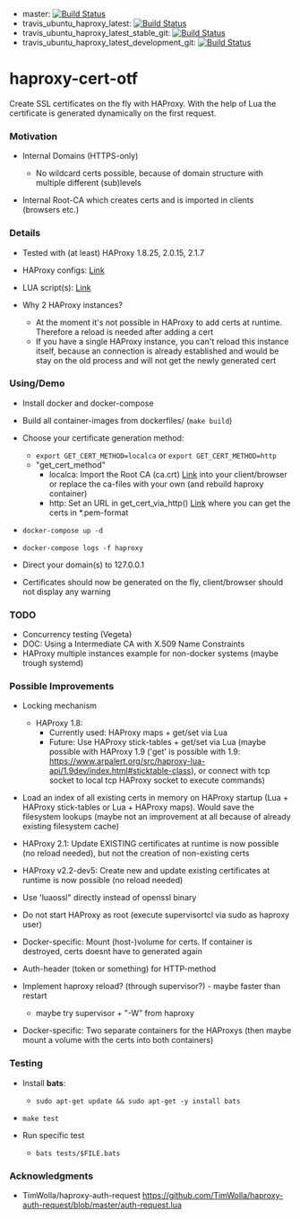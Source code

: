 - master:  [![Build Status](https://travis-ci.com/bjoernbessert/haproxy-cert-otf.svg?branch=master)](https://travis-ci.com/bjoernbessert/haproxy-cert-otf/branches)    
- travis_ubuntu_haproxy_latest: [![Build Status](https://travis-ci.com/bjoernbessert/haproxy-cert-otf.svg?branch=travis_ubuntu_haproxy_latest)](https://travis-ci.com/bjoernbessert/haproxy-cert-otf/branches)
- travis_ubuntu_haproxy_latest_stable_git: [![Build Status](https://travis-ci.com/bjoernbessert/haproxy-cert-otf.svg?branch=travis_ubuntu_haproxy_latest_stable_git)](https://travis-ci.com/bjoernbessert/haproxy-cert-otf/branches)
- travis_ubuntu_haproxy_latest_development_git: [![Build Status](https://travis-ci.com/bjoernbessert/haproxy-cert-otf.svg?branch=travis_ubuntu_haproxy_latest_development_git)](https://travis-ci.com/bjoernbessert/haproxy-cert-otf/branches)


# haproxy-cert-otf

Create SSL certificates on the fly with HAProxy. With the help of Lua the certificate is generated dynamically on the first request.

### Motivation

- Internal Domains (HTTPS-only)

    - No wildcard certs possible, because of domain structure with multiple different (sub)levels
    
- Internal Root-CA which creates certs and is imported in clients (browsers etc.) 

### Details

- Tested with (at least) HAProxy 1.8.25, 2.0.15, 2.1.7

- HAProxy configs: [Link](dockerfiles/haproxy/files)

- LUA script(s): [Link](lua_files)

- Why 2 HAProxy instances?
  - At the moment it's not possible in HAProxy to add certs at runtime. Therefore a reload is needed after adding a cert
  - If you have a single HAProxy instance, you can't reload this instance itself, because an connection is already established and would be stay on the old process and will not get the newly generated cert


### Using/Demo

- Install docker and docker-compose

- Build all container-images from dockerfiles/ (```make build```)

- Choose your certificate generation method:
    - ```export GET_CERT_METHOD=localca``` or ```export GET_CERT_METHOD=http```
    - "get_cert_method"
      - localca: Import the Root CA (ca.crt) [Link](dockerfiles/haproxy/files/generate-cert) into your client/browser or replace the ca-files with your own (and rebuild haproxy container)
      - http: Set an URL in get_cert_via_http() [Link](lua_files/on_the_fly_cert.lua)  where you can get the certs in *.pem-format

- ```docker-compose up -d```

- ```docker-compose logs -f haproxy```

- Direct your domain(s) to 127.0.0.1

- Certificates should now be generated on the fly, client/browser should not display any warning

### TODO

- Concurrency testing (Vegeta)
- DOC: Using a Intermediate CA with X.509 Name Constraints
- HAProxy multiple instances example for non-docker systems (maybe trough systemd)

### Possible Improvements

- Locking mechanism
  - HAProxy 1.8:
    - Currently used: HAProxy maps + get/set via Lua
    - Future: Use HAProxy stick-tables + get/set via Lua (maybe possible with HAProxy 1.9 ('get' is possible with 1.9: https://www.arpalert.org/src/haproxy-lua-api/1.9dev/index.html#sticktable-class), or connect with tcp socket to local tcp HAProxy socket to execute commands)

- Load an index of all existing certs in memory on HAProxy startup (Lua + HAProxy stick-tables or Lua + HAProxy maps). Would save the filesystem lookups (maybe not an improvement at all because of already existing filesystem cache)

- HAProxy 2.1: Update EXISTING certificates at runtime is now possible (no reload needed), but not the creation of non-existing certs
- HAProxy v2.2-dev5: Create new and update existing certificates at runtime is now possible (no reload needed)

- Use 'luaossl" directly instead of openssl binary

- Do not start HAProxy as root (execute supervisortcl via sudo as haproxy user)

- Docker-specific: Mount (host-)volume for certs. If container is destroyed, certs doesnt have to generated again

- Auth-header (token or something) for HTTP-method
  
- Implement haproxy reload? (through supervisor?) - maybe faster than restart
  - maybe try supervisor + "-W" from haproxy

- Docker-specific: Two separate containers for the HAProxys (then maybe mount a volume with the certs into both containers)

### Testing

- Install **bats**:
  - ```sudo apt-get update && sudo apt-get -y install bats```

- ```make test```

- Run specific test
  - ```bats tests/$FILE.bats```

### Acknowledgments

- TimWolla/haproxy-auth-request https://github.com/TimWolla/haproxy-auth-request/blob/master/auth-request.lua

